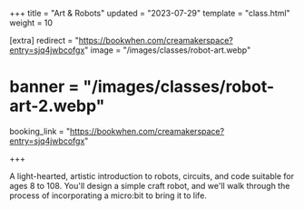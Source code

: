 +++
title = "Art & Robots"
updated = "2023-07-29"
template = "class.html"
weight = 10

[extra]
redirect = "https://bookwhen.com/creamakerspace?entry=sjq4jwbcofgx"
image = "/images/classes/robot-art.webp"
# banner = "/images/classes/robot-art-2.webp"
booking_link = "https://bookwhen.com/creamakerspace?entry=sjq4jwbcofgx"

+++

A light-hearted, artistic introduction to robots, circuits, and code suitable for ages 8 to 108. You'll design a simple craft robot, and we'll walk through the process of incorporating a micro:bit to bring it to life.

<!-- more -->

